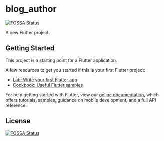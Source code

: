 # blog_author
[![FOSSA Status](https://app.fossa.com/api/projects/git%2Bgithub.com%2Fdyt2015%2Fblog_author.svg?type=shield)](https://app.fossa.com/projects/git%2Bgithub.com%2Fdyt2015%2Fblog_author?ref=badge_shield)


A new Flutter project.

## Getting Started

This project is a starting point for a Flutter application.

A few resources to get you started if this is your first Flutter project:

- [Lab: Write your first Flutter app](https://flutter.dev/docs/get-started/codelab)
- [Cookbook: Useful Flutter samples](https://flutter.dev/docs/cookbook)

For help getting started with Flutter, view our
[online documentation](https://flutter.dev/docs), which offers tutorials,
samples, guidance on mobile development, and a full API reference.


## License
[![FOSSA Status](https://app.fossa.com/api/projects/git%2Bgithub.com%2Fdyt2015%2Fblog_author.svg?type=large)](https://app.fossa.com/projects/git%2Bgithub.com%2Fdyt2015%2Fblog_author?ref=badge_large)